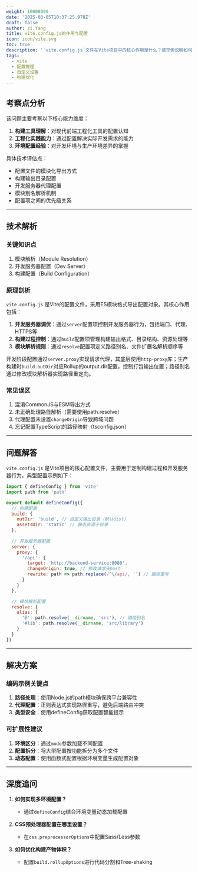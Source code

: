 ```yaml
---
weight: 10008000
date: '2025-03-05T10:37:25.978Z'
draft: false
author: zi.Yang
title: vite.config.js的作用与配置
icon: icon/vite.svg
toc: true
description: '`vite.config.js`文件在Vite项目中的核心作用是什么？请举例说明如何自定义构建输出目录、代理规则或别名（alias）等配置？'
tags:
  - vite
  - 配置管理
  - 自定义设置
  - 构建优化
---
```


## 考察点分析

该问题主要考察以下核心能力维度：

1. **构建工具理解**：对现代前端工程化工具的配置认知
2. **工程化实践能力**：通过配置解决实际开发需求的能力
3. **环境配置经验**：对开发环境与生产环境差异的掌握

具体技术评估点：

- 配置文件的模块化导出方式
- 构建输出目录配置
- 开发服务器代理配置
- 模块别名解析机制
- 配置项之间的优先级关系

---

## 技术解析

### 关键知识点

1. 模块解析（Module Resolution）
2. 开发服务器配置（Dev Server）
3. 构建配置（Build Configuration）

### 原理剖析

`vite.config.js` 是Vite的配置文件，采用ES模块格式导出配置对象。其核心作用包括：

1. **开发服务器调优**：通过`server`配置项控制开发服务器行为，包括端口、代理、HTTPS等
2. **构建过程控制**：通过`build`配置项管理构建输出格式、目录结构、资源处理等
3. **模块解析规则**：通过`resolve`配置项定义路径别名、文件扩展名解析顺序等

开发阶段配置通过`server.proxy`实现请求代理，其底层使用`http-proxy`库；生产构建时`build.outDir`对应Rollup的output.dir配置，控制打包输出位置；路径别名通过修改模块解析器实现路径重定向。

### 常见误区

1. 混淆CommonJS与ESM导出方式
2. 未正确处理路径解析（需要使用path.resolve）
3. 代理配置未设置`changeOrigin`导致跨域问题
4. 忘记配置TypeScript的路径映射（tsconfig.json）

---

## 问题解答

`vite.config.js` 是Vite项目的核心配置文件，主要用于定制构建过程和开发服务器行为。典型配置示例如下：

```javascript
import { defineConfig } from 'vite'
import path from 'path'

export default defineConfig({
  // 构建配置
  build: {
    outDir: 'build', // 自定义输出目录（默认dist）
    assetsDir: 'static' // 静态资源子目录
  },
  
  // 开发服务器配置
  server: {
    proxy: {
      '/api': {
        target: 'http://backend-service:8080',
        changeOrigin: true, // 修改请求头host
        rewrite: path => path.replace(/^\/api/, '') // 路径重写
      }
    }
  },

  // 模块解析配置
  resolve: {
    alias: {
      '@': path.resolve(__dirname, 'src'), // 路径别名
      '#lib': path.resolve(__dirname, 'src/library') 
    }
  }
})
```

---

## 解决方案

### 编码示例关键点

1. **路径处理**：使用Node.js的path模块确保跨平台兼容性
2. **代理配置**：正则表达式实现路径重写，避免后端路由冲突
3. **类型安全**：使用defineConfig获取配置智能提示

### 可扩展性建议

1. **环境区分**：通过`mode`参数加载不同配置
2. **配置拆分**：将大型配置按功能拆分为多个文件
3. **动态配置**：使用函数式配置根据环境变量生成配置对象

---

## 深度追问

1. **如何实现多环境配置？**
   - 通过`defineConfig`结合环境变量动态加载配置

2. **CSS预处理器配置在哪里设置？**
   - 在`css.preprocessorOptions`中配置Sass/Less参数

3. **如何优化构建产物体积？**
   - 配置`build.rollupOptions`进行代码分割和Tree-shaking

